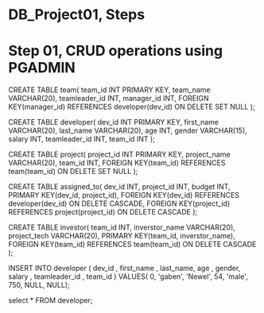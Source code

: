# DB_Project01, Steps


# Step 01, CRUD operations using PGADMIN
CREATE TABLE team(
	team_id INT PRIMARY KEY,
	team_name VARCHAR(20),
	teamleader_id INT,
	manager_id INT,
	FOREIGN KEY(manager_id) REFERENCES developer(dev_id) ON DELETE SET NULL
);

CREATE TABLE developer(
	dev_id INT PRIMARY KEY,
	first_name VARCHAR(20),
	last_name VARCHAR(20),
	age INT,
	gender VARCHAR(15),
	salary INT,
	teamleader_id INT,
	team_id INT
);

CREATE TABLE project(
	project_id INT PRIMARY KEY,
	project_name VARCHAR(20),
	team_id INT,
	FOREIGN KEY(team_id) REFERENCES team(team_id) ON DELETE SET NULL
);

CREATE TABLE assigned_to(
	dev_id INT,
	project_id INT,
	budget INT,
	PRIMARY KEY(dev_id, project_id),
	FOREIGN KEY(dev_id) REFERENCES developer(dev_id) ON DELETE CASCADE,
	FOREIGN KEY(project_id) REFERENCES project(project_id) ON DELETE CASCADE
);

CREATE TABLE investor(
	team_id INT,
	inverstor_name VARCHAR(20),
	project_tech VARCHAR(20),
	PRIMARY KEY(team_id, inverstor_name),
	FOREIGN KEY(team_id) REFERENCES team(team_id) ON DELETE CASCADE
);

INSERT INTO developer ( dev_id , first_name , last_name, age , gender, salary , teamleader_id , team_id  )
VALUES( 0, 'gaben', 'Newel',  54, 'male', 750, NULL, NULL);

select *
FROM developer;
